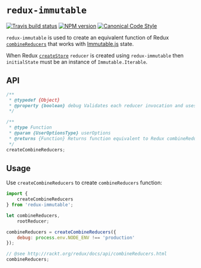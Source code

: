 # `redux-immutable`

[![Travis build status](http://img.shields.io/travis/gajus/redux-immutable/master.svg?style=flat-square)](https://travis-ci.org/gajus/redux-immutable)
[![NPM version](http://img.shields.io/npm/v/redux-immutable.svg?style=flat-square)](https://www.npmjs.org/package/redux-immutable)
[![Canonical Code Style](https://img.shields.io/badge/code%20style-canonical-blue.svg?style=flat-square)](https://github.com/gajus/canonical)

`redux-immutable` is used to create an equivalent function of Redux [`combineReducers`](http://rackt.org/redux/docs/api/combineReducers.html) that works with [Immutable.js](https://facebook.github.io/immutable-js/) state.

When Redux [`createStore`](https://github.com/rackt/redux/blob/master/docs/api/createStore.md) `reducer` is created using `redux-immutable` then `initialState` must be an instance of `Immutable.Iterable`.

## API

```js
/**
 * @typedef {Object}
 * @property {boolean} debug Validates each reducer invocation and uses console.error to report unexpected state, reducer or action definition.
 */

/**
 * @type Function
 * @param {UserOptionsType} userOptions
 * @returns {Function} Returns function equivalent to Redux combineReducers that accepts an instance of Immutable.js Immutable.Iterable to manage Immutable state.
 */
createCombineReducers;
```

## Usage

Use `createCombineReducers` to create `combineReducers` function:

```js
import {
    createCombineReducers
} from 'redux-immutable';

let combineReducers,
    rootReducer;

combineReducers = createCombineReducers({
    debug: process.env.NODE_ENV !== 'production'
});

// @see http://rackt.org/redux/docs/api/combineReducers.html
combineReducers;
```
